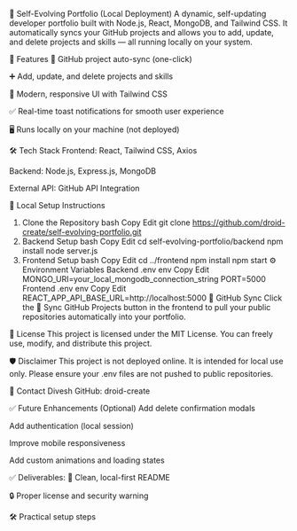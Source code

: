 🚀 Self-Evolving Portfolio (Local Deployment)
A dynamic, self-updating developer portfolio built with Node.js, React, MongoDB, and Tailwind CSS. It automatically syncs your GitHub projects and allows you to add, update, and delete projects and skills — all running locally on your system.

🌟 Features
🔄 GitHub project auto-sync (one-click)

➕ Add, update, and delete projects and skills

🎨 Modern, responsive UI with Tailwind CSS

✅ Real-time toast notifications for smooth user experience

🖥️ Runs locally on your machine (not deployed)

🛠️ Tech Stack
Frontend: React, Tailwind CSS, Axios

Backend: Node.js, Express.js, MongoDB

External API: GitHub API Integration

📂 Local Setup Instructions
1. Clone the Repository
bash
Copy
Edit
git clone https://github.com/droid-create/self-evolving-portfolio.git
2. Backend Setup
bash
Copy
Edit
cd self-evolving-portfolio/backend
npm install
node server.js
3. Frontend Setup
bash
Copy
Edit
cd ../frontend
npm install
npm start
⚙️ Environment Variables
Backend .env
env
Copy
Edit
MONGO_URI=your_local_mongodb_connection_string
PORT=5000
Frontend .env
env
Copy
Edit
REACT_APP_API_BASE_URL=http://localhost:5000
🚀 GitHub Sync
Click the 🔄 Sync GitHub Projects button in the frontend to pull your public repositories automatically into your portfolio.

📎 License
This project is licensed under the MIT License.
You can freely use, modify, and distribute this project.

🛡️ Disclaimer
This project is not deployed online. It is intended for local use only.
Please ensure your .env files are not pushed to public repositories.

📧 Contact
Divesh
GitHub: droid-create

✅ Future Enhancements (Optional)
 Add delete confirmation modals

 Add authentication (local session)

 Improve mobile responsiveness

 Add custom animations and loading states

✅ Deliverables:
📄 Clean, local-first README

🔒 Proper license and security warning

🛠️ Practical setup steps

